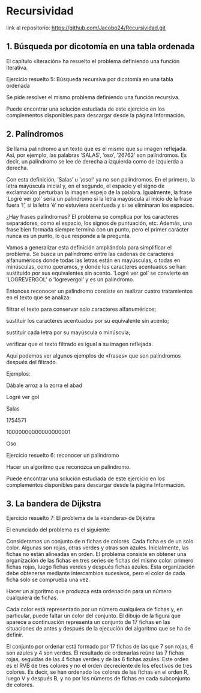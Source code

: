 # Recursividad

link al repositorio: https://github.com/Jacobo24/Recursividad.git

## 1. Búsqueda por dicotomía en una tabla ordenada
El capítulo «Iteración» ha resuelto el problema definiendo una función iterativa.

Ejercicio resuelto 5: Búsqueda recursiva por dicotomía en una tabla ordenada

Se pide resolver el mismo problema definiendo una función recursiva.

Puede encontrar una solución estudiada de este ejercicio en los complementos disponibles para descargar desde la página Información.

## 2. Palíndromos
Se llama palíndromo a un texto que es el mismo que su imagen reflejada. Así, por ejemplo, las palabras ’SALAS’, ’oso’, ’26762’ son palíndromos. Es decir, un palíndromo se lee de derecha a izquierda como de izquierda a derecha.

Con esta definición, ’Salas’ u ’¡oso!’ ya no son palíndromos. En el primero, la letra mayúscula inicial y, en el segundo, el espacio y el signo de exclamación perturban la imagen espejo de la palabra. Igualmente, la frase ’Logré ver gol’ sería un palíndromo si la letra mayúscula al inicio de la frase fuera ’l’, si la letra ’é’ no estuviera acentuada y si se eliminaran los espacios.

¿Hay frases palíndromas? El problema se complica por los caracteres separadores, como el espacio, los signos de puntuación, etc. Además, una frase bien formada siempre termina con un punto, pero el primer carácter nunca es un punto, lo que responde a la pregunta.

Vamos a generalizar esta definición ampliándola para simplificar el problema. Se busca un palíndromo entre las cadenas de caracteres alfanuméricos donde todas las letras están en mayúsculas, o todas en minúsculas, como queramos, y donde los caracteres acentuados se han sustituido por sus equivalentes sin acento. ’Logré ver gol’ se convierte en ’LOGREVERGOL’ o ’logrevergol’ y es un palíndromo.

Entonces reconocer un palíndromo consiste en realizar cuatro tratamientos en el texto que se analiza:

filtrar el texto para conservar solo caracteres alfanuméricos;

sustituir los caracteres acentuados por su equivalente sin acento;

sustituir cada letra por su mayúscula o minúscula;

verificar que el texto filtrado es igual a su imagen reflejada.

Aquí podemos ver algunos ejemplos de «frases» que son palíndromos después del filtrado.

Ejemplos:

Dábale arroz a la zorra el abad

Logré ver gol

Salas

1754571

10000000000000000001

Oso

Ejercicio resuelto 6: reconocer un palíndromo

Hacer un algoritmo que reconozca un palíndromo.

Puede encontrar una solución estudiada de este ejercicio en los complementos disponibles para descargar desde la página Información.

## 3. La bandera de Dijkstra
Ejercicio resuelto 7: El problema de la «bandera» de Dijkstra

El enunciado del problema es el siguiente:

Consideramos un conjunto de n fichas de colores. Cada ficha es de un solo color. Algunas son rojas, otras verdes y otras son azules. Inicialmente, las fichas no están alineadas en orden. El problema consiste en obtener una organización de las fichas en tres series de fichas del mismo color: primero fichas rojas, luego fichas verdes y después fichas azules. Esta organización debe obtenerse mediante intercambios sucesivos, pero el color de cada ficha solo se comprueba una vez.

Hacer un algoritmo que produzca esta ordenación para un número cualquiera de fichas. 

Cada color está representado por un número cualquiera de fichas y, en particular, puede faltar un color del conjunto. El dibujo de la figura que aparece a continuación representa un conjunto de 17 fichas en las situaciones de antes y después de la ejecución del algoritmo que se ha de definir.

El conjunto por ordenar está formado por 17 fichas de las que 7 son rojas, 6 son azules y 4 son verdes. El resultado de ordenarlas reúne las 7 fichas rojas, seguidas de las 4 fichas verdes y de las 6 fichas azules. Este orden es el RVB de tres colores y no el orden decreciente de los efectivos de tres colores. Es decir, se han ordenado los colores de las fichas en el orden R, luego V y después B, y no por los números de fichas en cada subconjunto de colores.
